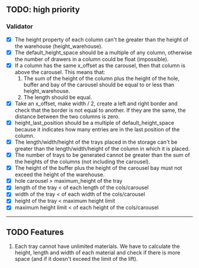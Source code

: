 ## TODO: high priority

### Validator

- [x] The height property of each column can't be greater than the height of the warehouse (height_warehouse).
- [x] The default_height_space should be a multiple of any column, otherwise the number of drawers in a column could be float (impossible).
- [x] If a column has the same x_offset as the carousel, then that column is above the carousel. 
   This means that:
   1. The sum of the height of the column plus the height of the hole, 
      buffer and bay of the carousel should be equal to or less than height_warehouse.
   2. The length should be equal.
- [x] Take an x_offset, make width / 2, create a left and right border and check that the border is not equal to another. 
   If they are the same, the distance between the two columns is zero.
- [x] height_last_position should be a multiple of default_height_space 
   because it indicates how many entries are in the last position of the column.
- [x] The length/width/height of the trays placed in the storage can't be greater than the length/width/height of 
   the column in which it is placed.
- [x] The number of trays to be generated cannot be greater than the sum of the heights of the columns 
   (not including the carousel).
- [x] The height of the buffer plus the height of the carousel bay must not exceed the height of the warehouse.
- [x] hole carousel > maximum_height of the tray
- [x] length of the tray < of each length of the cols/carousel
- [x] width of the tray < of each width of the cols/carousel
- [x] height of the tray < maximum height limit
- [x] maximum height limit < of each height of the cols/carousel

------------------------------------------------------------------------------------------------------------------------

## TODO Features

1. Each tray cannot have unlimited materials.
   We have to calculate the height, length and width of each material and check if there is more space 
   (and if it doesn't exceed the limit of the lift).
